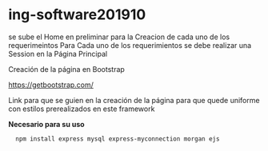 # ing-software201910
se sube el Home en preliminar para la Creacion de cada uno de los requerimeintos 
Para Cada uno de los requerimientos se debe realizar una Session en la Página Principal 


Creación de la página en Bootstrap

https://getbootstrap.com/

Link para que se guien en la creación de la página para que quede uniforme con estilos prerealizados en este framework

**Necesario para su uso**
```shell
  npm install express mysql express-myconnection morgan ejs
```
